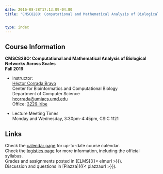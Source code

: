 ```yaml
---
date: 2016-08-28T17:13:09-04:00
title: "CMSC828O: Computational and Mathematical Analysis of Biological Networks across Scales"


type: index
---
```


## Course Information

**CMSC828O: Computational and Mathematical Analysis of Biological Networks Across Scales**  
**Fall 2019**

*	Instructor:  
    [H&eacute;ctor Corrada Bravo](http://www.cbcb.umd.edu/~hcorrada)  
    Center for Bioinformatics and Computational Biology  
    Department of Computer Science  
    <hcorrada@umiacs.umd.edu>  
    Office: [3226 Iribe](https://www.cbcb.umd.edu/about-us/directions)  

*	Lecture Meeting Times    
    Monday and Wednesday, 3:30pm-4:45pm, CSIC 1121

## Links

Check the [calendar page](calendar/) for up-to-date course calendar.  
Check the [logistics page](logistics/) for more information, including the official syllabus.  
Grades and assignments posted in [ELMS]({{< elmurl >}}).  
Discussion and questions in [Piazza]({{< piazzaurl >}}).
